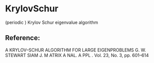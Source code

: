 # KrylovSchur
(periodic ) Krylov Schur eigenvalue algorithm

## Reference:
A KRYLOV–SCHUR ALGORITHM FOR LARGE EIGENPROBLEMS
G. W. STEWART
SIAM J. M ATRIX A NAL. A PPL .
Vol. 23, No. 3, pp. 601–614

